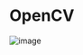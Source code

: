 # OpenCV
![image](https://github.com/kugesan2000/OpenCV/assets/129170533/e52ec3c6-119a-4bb4-b229-05c9cccbd37c)

